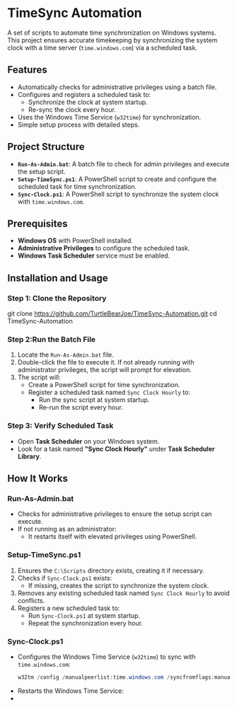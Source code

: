 # TimeSync Automation

A set of scripts to automate time synchronization on Windows systems. This project ensures accurate timekeeping by synchronizing the system clock with a time server (`time.windows.com`) via a scheduled task.

## Features

- Automatically checks for administrative privileges using a batch file.
- Configures and registers a scheduled task to:
  - Synchronize the clock at system startup.
  - Re-sync the clock every hour.
- Uses the Windows Time Service (`w32time`) for synchronization.
- Simple setup process with detailed steps.

## Project Structure

- **`Run-As-Admin.bat`**: A batch file to check for admin privileges and execute the setup script.
- **`Setup-TimeSync.ps1`**: A PowerShell script to create and configure the scheduled task for time synchronization.
- **`Sync-Clock.ps1`**: A PowerShell script to synchronize the system clock with `time.windows.com`.

## Prerequisites

- **Windows OS** with PowerShell installed.
- **Administrative Privileges** to configure the scheduled task.
- **Windows Task Scheduler** service must be enabled.

## Installation and Usage

### Step 1: Clone the Repository
git clone https://github.com/TurtleBearJoe/TimeSync-Automation.git
cd TimeSync-Automation

### Step 2:Run the Batch File
1. Locate the `Run-As-Admin.bat` file.
2. Double-click the file to execute it. If not already running with administrator privileges, the script will prompt for elevation.
3. The script will:
   - Create a PowerShell script for time synchronization.
   - Register a scheduled task named `Sync Clock Hourly` to:
     - Run the sync script at system startup.
     - Re-run the script every hour.
    

### Step 3: Verify Scheduled Task
- Open **Task Scheduler** on your Windows system.
- Look for a task named **"Sync Clock Hourly"** under **Task Scheduler Library**.

## How It Works

### Run-As-Admin.bat
- Checks for administrative privileges to ensure the setup script can execute.
- If not running as an administrator:
  - It restarts itself with elevated privileges using PowerShell.

### Setup-TimeSync.ps1
1. Ensures the `C:\Scripts` directory exists, creating it if necessary.
2. Checks if `Sync-Clock.ps1` exists:
   - If missing, creates the script to synchronize the system clock.
3. Removes any existing scheduled task named `Sync Clock Hourly` to avoid conflicts.
4. Registers a new scheduled task to:
   - Run `Sync-Clock.ps1` at system startup.
   - Repeat the synchronization every hour.

### Sync-Clock.ps1
- Configures the Windows Time Service (`w32time`) to sync with `time.windows.com`:
  ```powershell
  w32tm /config /manualpeerlist:time.windows.com /syncfromflags:manual /reliable:YES /update
- Restarts the Windows Time Service:
- 
